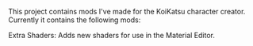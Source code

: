 This project contains mods I've made for the KoiKatsu character creator. Currently it contains the following mods:

Extra Shaders: Adds new shaders for use in the Material Editor.
